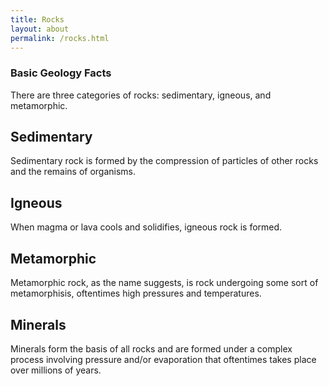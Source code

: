 ```yaml
---
title: Rocks
layout: about
permalink: /rocks.html
---
```


### Basic Geology Facts
There are three categories of rocks: sedimentary, igneous, and metamorphic. 

## Sedimentary
Sedimentary rock is formed by the compression of particles of other rocks and the remains of organisms.

## Igneous
When magma or lava cools and solidifies, igneous rock is formed. 

## Metamorphic
Metamorphic rock, as the name suggests, is rock undergoing some sort of metamorphisis, oftentimes high pressures and temperatures.  

## Minerals
Minerals form the basis of all rocks and are formed under a complex process involving pressure and/or evaporation that oftentimes takes place over millions of years.


